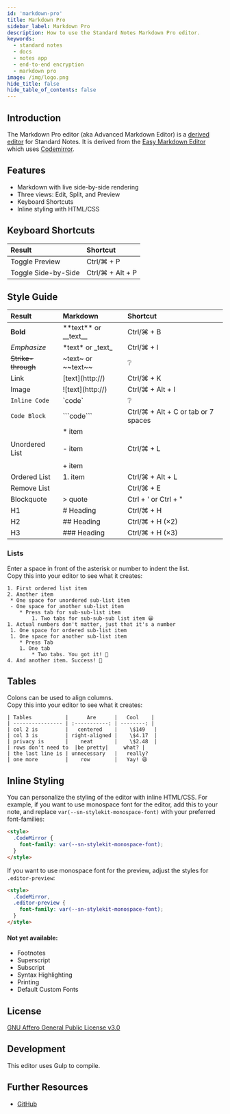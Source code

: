 ```yaml
---
id: 'markdown-pro'
title: Markdown Pro
sidebar_label: Markdown Pro
description: How to use the Standard Notes Markdown Pro editor.
keywords:
  - standard notes
  - docs
  - notes app
  - end-to-end encryption
  - markdown pro
image: /img/logo.png
hide_title: false
hide_table_of_contents: false
---
```


## Introduction

The Markdown Pro editor (aka Advanced Markdown Editor) is a [derived editor](https://standardnotes.org/help/77/what-are-editors) for Standard Notes. It is derived from the [Easy Markdown Editor](https://github.com/Ionaru/easy-markdown-editor) which uses [Codemirror](https://github.com/codemirror/codemirror).

## Features

- Markdown with live side-by-side rendering
- Three views: Edit, Split, and Preview
- Keyboard Shortcuts
- Inline styling with HTML/CSS

## Keyboard Shortcuts

| Result              | Shortcut         |
| :------------------ | :--------------- |
| Toggle Preview      | Ctrl/⌘ + P       |
| Toggle Side-by-Side | Ctrl/⌘ + Alt + P |

## Style Guide

| Result             | Markdown                                  | Shortcut                            |
| :----------------- | :---------------------------------------- | :---------------------------------- |
| **Bold**           | \*\*text\*\* or \_\_text\_\_              | Ctrl/⌘ + B                          |
| _Emphasize_        | \*text\* or \_text\_                      | Ctrl/⌘ + I                          |
| ~~Strike-through~~ | \~text\~ or \~\~text\~\~                  | ❔                                  |
| Link               | [text]\(http://)                          | Ctrl/⌘ + K                          |
| Image              | ![text]\(http://)                         | Ctrl/⌘ + Alt + I                    |
| `Inline Code`      | \`code\`                                  | ❔                                  |
| `Code Block`       | \`\`\`code\`\`\`                          | Ctrl/⌘ + Alt + C or tab or 7 spaces |
| Unordered List     | \* item <br></br> - item <br></br> + item | Ctrl/⌘ + L                          |
| Ordered List       | 1. item                                   | Ctrl/⌘ + Alt + L                    |
| Remove List        |                                           | Ctrl/⌘ + E                          |
| Blockquote         | \> quote                                  | Ctrl + ' or Ctrl + "                |
| H1                 | # Heading                                 | Ctrl/⌘ + H                          |
| H2                 | ## Heading                                | Ctrl/⌘ + H (×2)                     |
| H3                 | ### Heading                               | Ctrl/⌘ + H (×3)                     |

### Lists

Enter a space in front of the asterisk or number to indent the list.  
Copy this into your editor to see what it creates:

```
1. First ordered list item
2. Another item
 * One space for unordered sub-list item
 - One space for another sub-list item
    * Press tab for sub-sub-list item
  		1. Two tabs for sub-sub-sub list item 😀
1. Actual numbers don't matter, just that it's a number
 1. One space for ordered sub-list item
 1. One space for another sub-list item
    * Press Tab
    1. One tab
	    * Two tabs. You got it! 👏
4. And another item. Success! 🎉
```

## Tables

Colons can be used to align columns.  
Copy this into your editor to see what it creates:

```
| Tables           |      Are      |   Cool    |
| ---------------- | :-----------: | --------: |
| col 2 is         |   centered    |    \$149   |
| col 3 is         | right-aligned |    \$4.17  |
| privacy is       |    neat       |    \$2.48  |
| rows don't need to  |be pretty|     what? |
| the last line is | unnecessary   |   really?
| one more         |    row        |   Yay! 😆
```

## Inline Styling

You can personalize the styling of the editor with inline HTML/CSS. For example, if you want to use monospace font for the editor, add this to your note, and replace `var(--sn-stylekit-monospace-font)` with your preferred font-families:

```html
<style>
  .CodeMirror {
    font-family: var(--sn-stylekit-monospace-font);
  }
</style>
```

If you want to use monospace font for the preview, adjust the styles for `.editor-preview`:

```html
<style>
  .CodeMirror,
  .editor-preview {
    font-family: var(--sn-stylekit-monospace-font);
  }
</style>
```

#### Not yet available:

- Footnotes
- Superscript
- Subscript
- Syntax Highlighting
- Printing
- Default Custom Fonts

## License

[GNU Affero General Public License v3.0](https://github.com/standardnotes/advanced-markdown-editor/blob/master/LICENSE)

## Development

This editor uses Gulp to compile.

## Further Resources

- [GitHub](https://github.com/standardnotes/advanced-markdown-editor)
